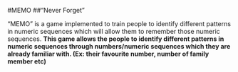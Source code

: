 #MEMO 
##“Never Forget”

“MEMO” is a game implemented to train people to identify different patterns in numeric sequences which will allow them to remember those numeric sequences. 
**This game allows the people to identify different patterns in numeric sequences through numbers/numeric sequences which they are already familiar with. (Ex: their favourite number, number of family member etc)**


